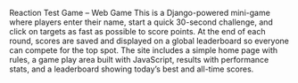 Reaction Test Game –  Web Game
This is a Django-powered mini-game where players enter their name,
start a quick 30-second challenge, and click on targets as fast as possible to score points.
At the end of each round, scores are saved and displayed on a global leaderboard so everyone can compete for the top spot.
The site includes a simple home page with rules, a game play area built with JavaScript, results with performance stats, and a leaderboard showing today’s best and all-time scores.
